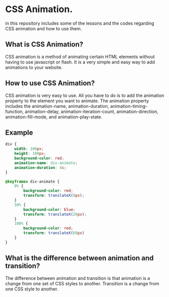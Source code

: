 # CSS Animation.

in this repository includes some of the lessons and the codes regarding CSS animation and how to use them.

## What is CSS Animation?

CSS animation is a method of animating certain HTML elements without having to use javascript or flash. It is a very simple and easy way to add animations to your website.

## How to use CSS Animation?

CSS animation is very easy to use. All you have to do is to add the animation property to the element you want to animate. The animation property includes the animation-name, animation-duration, animation-timing-function, animation-delay, animation-iteration-count, animation-direction, animation-fill-mode, and animation-play-state.

## Example

```css
div {
    width: 100px;
    height: 100px;
    background-color: red;
    animation-name: div-animate;
    animation-duration: 4s;
}

@keyframes div-animate {
    0% {
        background-color: red;
        transform: translateX(0px);
    }
    50% {
        background-color: blue;
        transform: translateX(20px);
    }
    100% {
        background-color: red;
        transform: translateX(60px)
    }
}
```

## What is the difference between animation and transition?

The difference between animation and transition is that animation is a change from one set of CSS styles to another. Transition is a change from one CSS style to another.